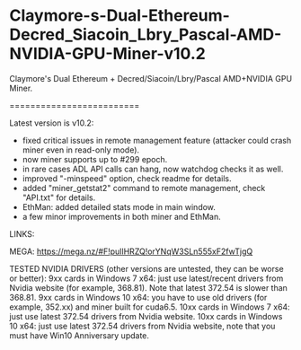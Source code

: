 # Claymore-s-Dual-Ethereum-Decred_Siacoin_Lbry_Pascal-AMD-NVIDIA-GPU-Miner-v10.2
Claymore's Dual Ethereum + Decred/Siacoin/Lbry/Pascal AMD+NVIDIA GPU Miner.

=========================

Latest version is v10.2:

- fixed critical issues in remote management feature (attacker could crash miner even in read-only mode).
- now miner supports up to #299 epoch.
- in rare cases ADL API calls can hang, now watchdog checks it as well.
- improved "-minspeed" option, check readme for details.
- added "miner_getstat2" command to remote management, check "API.txt" for details.
- EthMan: added detailed stats mode in main window.
- a few minor improvements in both miner and EthMan.


LINKS:

MEGA: https://mega.nz/#F!puIlHRZQ!orYNqW3SLn555xF2fwTjgQ


TESTED NVIDIA DRIVERS (other versions are untested, they can be worse or better):
9xx cards in Windows 7 x64: just use latest/recent drivers from Nvidia website (for example, 368.81). Note that latest 372.54 is slower than 368.81.
9xx cards in Windows 10 x64: you have to use old drivers (for example, 352.xx) and miner built for cuda6.5. 
10xx cards in Windows 7 x64: just use latest 372.54 drivers from Nvidia website.
10xx cards in Windows 10 x64: just use latest 372.54 drivers from Nvidia website, note that you must have Win10 Anniversary update.
